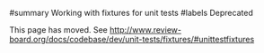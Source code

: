 ﻿#summary Working with fixtures for unit tests
#labels Deprecated

This page has moved. See http://www.review-board.org/docs/codebase/dev/unit-tests/fixtures/#unittestfixtures